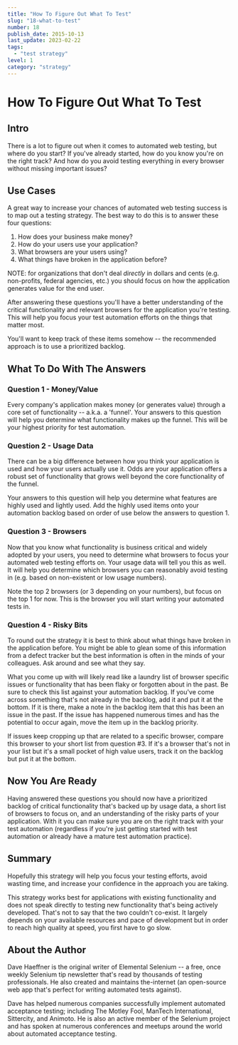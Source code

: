 ```yaml
---
title: "How To Figure Out What To Test"
slug: "18-what-to-test"
number: 18
publish_date: 2015-10-13
last_update: 2023-02-22
tags: 
  - "test strategy"
level: 1
category: "strategy"
---
```


# How To Figure Out What To Test

## Intro

There is a lot to figure out when it comes to automated web testing, but where do you start? If you've already started, how do you know you're on the right track? And how do you avoid testing everything in every browser without missing important issues?

## Use Cases

A great way to increase your chances of automated web testing success is to map out a testing strategy. The best way to do this is to answer these four questions:

1. How does your business make money?  
2. How do your users use your application?  
3. What browsers are your users using?  
4. What things have broken in the application before?  

NOTE: for organizations that don't deal *directly* in dollars and cents (e.g. non-profits, federal agencies, etc.) you should focus on how the application generates value for the end user.

After answering these questions you'll have a better understanding of the critical functionality and relevant browsers for the application you're testing. This will help you focus your test automation efforts on the things that matter most. 

You'll want to keep track of these items somehow -- the recommended approach is to use a prioritized backlog.

## What To Do With The Answers

### Question 1 - Money/Value

Every company's application makes money (or generates value) through a core set of functionality -- a.k.a. a 'funnel'. Your answers to this question will help you determine what functionality makes up the funnel. This will be your highest priority for test automation.

### Question 2 - Usage Data

There can be a big difference between how you think your application is used  and how your users actually use it. Odds are your application offers a robust set of functionality that grows well beyond the core functionality of the funnel.

Your answers to this question will help you determine what features are highly used and lightly used. Add the highly used items onto your automation backlog based on order of use below the answers to question 1.

### Question 3 - Browsers

Now that you know what functionality is business critical and widely adopted by your users, you need to determine what browsers to focus your automated web testing efforts on. Your usage data will tell you this as well. It will help you determine which browsers you can reasonably avoid testing in (e.g. based on non-existent or low usage numbers). 

Note the top 2 browsers (or 3 depending on your numbers), but focus on the top 1 for now. This is the browser you will start writing your automated tests in.

### Question 4 - Risky Bits

To round out the strategy it is best to think about what things have broken in the application before. You might be able to glean some of this information from a defect tracker but the best information is often in the minds of your colleagues. Ask around and see what they say.

What you come up with will likely read like a laundry list of browser specific issues or functionality that has been flaky or forgotten about in the past. Be sure to check this list against your automation backlog. If you've come across something that's not already in the backlog, add it and put it at the bottom. If it is there, make a note in the backlog item that this has been an issue in the past. If the issue has happened numerous times and has the potential to occur again, move the item up in the backlog priority.

If issues keep cropping up that are related to a specific browser, compare this browser to your short list from question #3. If it's a browser that's not in your list but it's a small pocket of high value users, track it on the backlog but put it at the bottom.

## Now You Are Ready

Having answered these questions you should now have a prioritized backlog of critical functionality that's backed up by usage data, a short list of browsers to focus on, and an understanding of the risky parts of your application. With it you can make sure you are on the right track with your test automation (regardless if you're just getting started with test automation or already have a mature test automation practice).

## Summary

Hopefully this strategy will help you focus your testing efforts, avoid wasting time, and increase your confidence in the approach you are taking.

This strategy works best for applications with existing functionality and does not speak directly to testing new functionality that's being actively developed. That's not to say that the two couldn't co-exist. It largely depends on your available resources and pace of development but in order to reach high quality at speed, you first have to go slow.

## About the Author

Dave Haeffner is the original writer of Elemental Selenium -- a free, once weekly Selenium tip newsletter that's read by thousands of testing professionals. He also created and maintains the-internet (an open-source web app that's perfect for writing automated tests against).

Dave has helped numerous companies successfully implement automated acceptance testing; including The Motley Fool, ManTech International, Sittercity, and Animoto. He is also an active member of the Selenium project and has spoken at numerous conferences and meetups around the world about automated acceptance testing.
